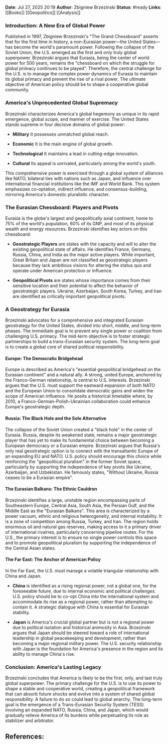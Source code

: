 **Date**: Jul 27, 2025 20:19
**Author**: Zbigniew Brzezinski
**Status**: #ready 
**Links**: [[Books]] [[Geopolitics]] [[Analysis]]

### Introduction: A New Era of Global Power

Published in 1997, Zbigniew Brzezinski's "The Grand Chessboard" asserts that for the first time in history, a non-Eurasian power—the United States—has become the world's paramount power. Following the collapse of the Soviet Union, the U.S. emerged as the first and only truly global superpower. Brzezinski argues that Eurasia, being the center of world power for 500 years, remains the "chessboard on which the struggle for global primacy continues to be played". Therefore, the central challenge for the U.S. is to manage the complex power dynamics of Eurasia to maintain its global primacy and prevent the rise of a rival power. The ultimate objective of American policy should be to shape a cooperative global community.

### America's Unprecedented Global Supremacy

Brzezinski characterizes America's global hegemony as unique in its rapid emergence, global scope, and manner of exercise. The United States stands supreme in four decisive domains of global power:

- **Military** It possesses unmatched global reach.

- **Economic** It is the main engine of global growth.

- **Technological** It maintains a lead in cutting-edge innovation.

- **Cultural** Its appeal is unrivaled, particularly among the world's youth.

This comprehensive power is exercised through a global system of alliances like NATO, bilateral ties with nations such as Japan, and influence over international financial institutions like the IMF and World Bank. This system emphasizes co-optation, indirect influence, and consensus-building, mirroring America's domestic pluralistic character.

### The Eurasian Chessboard: Players and Pivots

Eurasia is the globe's largest and geopolitically axial continent, home to 75% of the world's population, 60% of its GNP, and most of its physical wealth and energy resources. Brzezinski identifies key actors on this chessboard:

- **Geostrategic Players** are states with the capacity and will to alter the existing geopolitical state of affairs. He identifies France, Germany, Russia, China, and India as the major active players. While important, Great Britain and Japan are not classified as geostrategic players because they lack ambitious visions for altering the status quo and operate under American protection or influence.

- **Geopolitical Pivots** are states whose importance comes from their sensitive location and their potential to affect the behavior of geostrategic players. Ukraine, Azerbaijan, South Korea, Turkey, and Iran are identified as critically important geopolitical pivots.


### A Geostrategy for Eurasia

Brzezinski advocates for a comprehensive and integrated Eurasian geostrategy for the United States, divided into short, middle, and long-term phases. The immediate goal is to prevent any single power or coalition from challenging U.S. primacy. The mid-term objective is to foster strategic partnerships to build a trans-Eurasian security system. The long-term goal is to create a global core of shared political responsibility.

#### Europe: The Democratic Bridgehead

Europe is described as America's "essential geopolitical bridgehead on the Eurasian continent" and a natural ally. A strong, united Europe, anchored by the Franco-German relationship, is central to U.S. interests. Brzezinski argues that the U.S. must support the eastward expansion of both NATO and the European Union to consolidate democratic gains and widen the scope of American influence. He posits a historical timetable where, by 2010, a Franco-German-Polish-Ukrainian collaboration could enhance Europe's geostrategic depth.

#### Russia: The Black Hole and the Sole Alternative

The collapse of the Soviet Union created a "black hole" in the center of Eurasia. Russia, despite its weakened state, remains a major geostrategic player that has yet to make its fundamental choice between becoming a European democracy or a Eurasian empire. Brzezinski argues that Russia's only real geostrategic option is to connect with the transatlantic Europe of an expanding EU and NATO. U.S. policy should encourage this choice while reinforcing the "geopolitical pluralism" in the former Soviet space, particularly by supporting the independence of key pivots like Ukraine, Azerbaijan, and Uzbekistan. He famously states, "Without Ukraine, Russia ceases to be a Eurasian empire".

#### The Eurasian Balkans: The Ethnic Cauldron

Brzezinski identifies a large, unstable region encompassing parts of Southeastern Europe, Central Asia, South Asia, the Persian Gulf, and the Middle East as the "Eurasian Balkans". This area is characterized by a power vacuum, ethnic and religious heterogeneity, and internal instability. It is a zone of competition among Russia, Turkey, and Iran. The region holds enormous oil and natural gas reserves, making access to it a primary driver of international rivalries, particularly concerning pipeline routes. For the U.S., the primary interest is to ensure no single power controls this space and to promote geopolitical pluralism by supporting the independence of the Central Asian states.

#### The Far East: The Anchor of American Policy

In the Far East, the U.S. must manage a volatile triangular relationship with China and Japan.

- **China** is identified as a rising regional power, not a global one, for the foreseeable future, due to internal economic and political challenges. U.S. policy should be to co-opt China into the international system and accommodate its rise as a regional power, rather than attempting to contain it. A strategic dialogue with China is essential for Eurasian stability.

- **Japan** is America's crucial global partner but is not a regional power due to political isolation and historical animosity in Asia. Brzezinski argues that Japan should be steered toward a role of international leadership in global peacekeeping and development, rather than becoming a major regional military power. The U.S. security relationship with Japan is the foundation for America's presence in the region and its ability to manage China's rise.


### Conclusion: America's Lasting Legacy

Brzezinski concludes that America is likely to be the first, only, and last truly global superpower. The primary challenge for the U.S. is to use its power to shape a stable and cooperative world, creating a geopolitical framework that can absorb future shocks and evolve into a system of shared global responsibility. A failure to do so could lead to global anarchy. The long-term goal is the emergence of a Trans-Eurasian Security System (TESS) involving an expanded NATO, Russia, China, and Japan, which would gradually relieve America of its burdens while perpetuating its role as stabilizer and arbitrator.

## References: